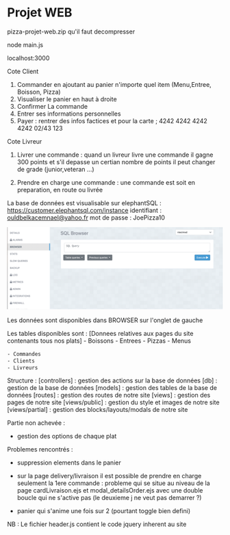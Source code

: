 # Projet WEB

pizza-projet-web.zip qu'il faut decompresser

node main.js

localhost:3000

Cote Client

1. Commander en ajoutant au panier n'importe quel item (Menu,Entree, Boisson, Pizza)
2. Visualiser le panier en haut à droite
3. Confirmer La commande
4. Entrer ses informations personnelles
5. Payer : rentrer des infos factices et pour la carte ; 4242 4242 4242 4242 02/43 123
   
Cote Livreur

1. Livrer une commande : quand un livreur livre une commande il gagne 300 points et s'il depasse un certian nombre de points il peut changer de grade (junior,veteran ...)

2. Prendre en charge une commande : une commande est soit en preparation, en route ou livrée
   
La base de données est visualisable sur elephantSQL : https://customer.elephantsql.com/instance
identifiant : ouldbelkacemnael@yahoo.fr
mot de passe : JoePizza10

![alt text](elephant.png)

Les données sont disponibles dans BROWSER sur l'onglet de gauche

Les tables disponibles sont :
    [Donnees relatives aux pages du site contenants tous nos plats]
    - Boissons
    - Entrees
    - Pizzas
    - Menus
  
    - Commandes 
    - Clients
    - Livreurs

Structure : 
[controllers] : gestion des actions sur la base de données
[db] : gestion de la base de données
[models] : gestion des tables de la base de données
[routes] : gestion des routes de notre site
[views] : gestion des pages de notre site
[views/public] : gestion du style et images de notre site
[views/partial] : gestion des blocks/layouts/modals de notre site


Partie non achevée :

- gestion des options de chaque plat

Problemes rencontrés : 

- suppression elements dans le panier
  
- sur la page delivery/livraison il est possible de prendre en charge seulement la 1ere commande :
probleme qui se situe au niveau de la page cardLivraison.ejs et modal_detailsOrder.ejs
avec une double boucle qui ne s'active pas (le deuxieme j ne veut pas demarrer ?)

- panier qui s'anime une fois sur 2 (pourtant toggle bien defini)

NB : Le fichier header.js contient le code jquery inherent au site
  